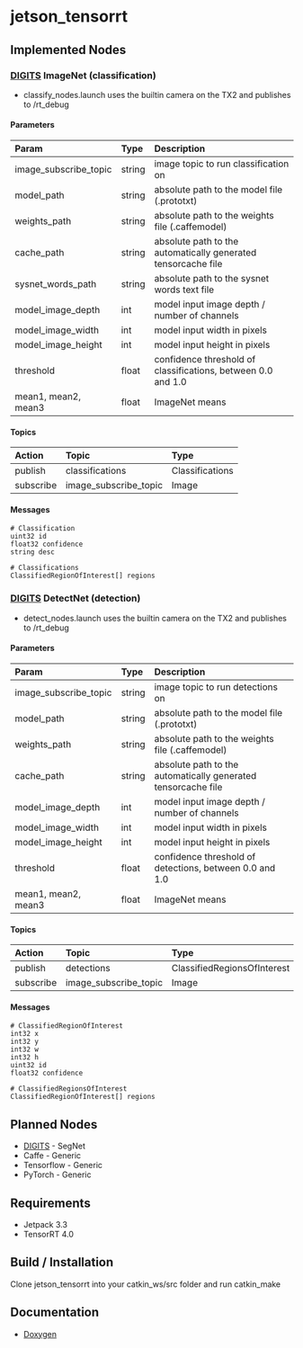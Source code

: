 # jetson_tensorrt

## Implemented Nodes
### [DIGITS][digits] ImageNet (classification)
- classify_nodes.launch uses the builtin camera on the TX2 and publishes to /rt_debug
#### Parameters

| Param | Type  | Description  |
| :------------- |:-------------| :-----|
| image_subscribe_topic | string | image topic to run classification on |
| model_path | string | absolute path to the model file (.prototxt) |
| weights_path | string | absolute path to the weights file (.caffemodel) |
| cache_path | string | absolute path to the automatically generated tensorcache file |
| sysnet_words_path | string | absolute path to the sysnet words text file |
| model_image_depth | int | model input image depth / number of channels |
| model_image_width | int | model input width in pixels |
| model_image_height | int | model input height in pixels |
| threshold | float | confidence threshold of classifications, between 0.0 and 1.0 |
| mean1, mean2, mean3 | float | ImageNet means |
#### Topics
| Action | Topic | Type |
| :------------- |:-------------| :-----|
| publish | classifications | Classifications |
| subscribe | image_subscribe_topic | Image |

#### Messages
```
# Classification
uint32 id
float32 confidence
string desc
```
```
# Classifications
ClassifiedRegionOfInterest[] regions
```

### [DIGITS][digits] DetectNet (detection)
- detect_nodes.launch uses the builtin camera on the TX2 and publishes to /rt_debug
#### Parameters
| Param | Type  | Description  |
| :------------- |:-------------| :-----|
| image_subscribe_topic | string | image topic to run detections on |
| model_path | string | absolute path to the model file (.prototxt) |
| weights_path | string | absolute path to the weights file (.caffemodel) |
| cache_path | string | absolute path to the automatically generated tensorcache file |
| model_image_depth | int | model input image depth / number of channels |
| model_image_width | int | model input width in pixels |
| model_image_height | int | model input height in pixels |
| threshold | float | confidence threshold of detections, between 0.0 and 1.0 |
| mean1, mean2, mean3 | float | ImageNet means |
#### Topics
| Action | Topic | Type |
| :------------- |:-------------| :-----|
| publish | detections | ClassifiedRegionsOfInterest |
| subscribe | image_subscribe_topic | Image |
#### Messages
```
# ClassifiedRegionOfInterest
int32 x
int32 y
int32 w
int32 h
uint32 id
float32 confidence
```
```
# ClassifiedRegionsOfInterest
ClassifiedRegionOfInterest[] regions
```

## Planned Nodes
- [DIGITS][digits] - SegNet
- Caffe - Generic
- Tensorflow - Generic
- PyTorch - Generic

## Requirements
- Jetpack 3.3
- TensorRT 4.0

## Build / Installation
Clone jetson_tensorrt into your catkin_ws/src folder and run catkin_make

## Documentation
- [Doxygen][docs]

[digits]: https://github.com/NVIDIA/DIGITS
[docs]: https://csvance.github.io/jetson_tensorrt/
